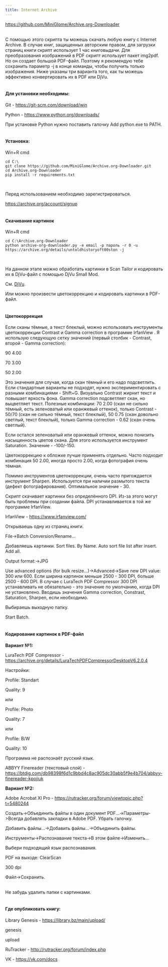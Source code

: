 ```yaml
---
title: Internet Archive
---
```


<https://github.com/MiniGlome/Archive.org-Downloader>
<br><br>

С помощью этого скрипта ты можешь скачать любую книгу с Internet Archive. В случае книг, защищенных авторским правом, для загрузки страниц книги cкрипт использует 1 час книговыдачи. Для преобразования изображений в PDF скрипт использует пакет img2pdf. Но он создает большой PDF-файл. Поэтому я рекомендую тебе сохранить параметр -j в конце команды, чтобы получить только изображения. Ниже указаны три варианта того, как ты можешь эффективно конвертировать их в PDF или DjVu.
<br><br>

#### Для установки необходимы:

Git - <https://git-scm.com/download/win>

Python - <https://www.python.org/downloads/>

При установке Python нужно поставить галочку Add python.exe to PATH.
<br><br>

#### Установка:

Win+R cmd

```
cd C:\
git clone https://github.com/MiniGlome/Archive.org-Downloader.git
cd Archive.org-Downloader
pip install -r requirements.txt
```
<br>

Перед использованием необходимо зарегистрироваться.

<https://archive.org/account/signup>
<br><br>

#### Скачивание картинок

Win+R cmd

```
cd C:\Archive.org-Downloader
python archive-org-downloader.py -e email -p пароль -r 0 -u https://archive.org/details/untoldhistoryoft00ston -j
```
<br>

На данном этапе можно обработать картинки в Scan Tailor и кодировать их в DjVu-файл с помощью DjVu Small Mod.

См. [DjVu](/ru/djvu).

Или можно произвести цветокоррекцию и кодировать картинки в PDF-файл.
<br><br>

#### Цветокоррекция

Если сканы тёмные, а текст блеклый, можно использовать инструменты цветокоррекции Contrast и Gamma correction в программе IrfanView . Я использую следующую сетку значений (первый столбик - Contrast, второй - Gamma correction):

90 4.00

70 3.00

50 2.00

Это значения для случая, когда скан тёмный и его надо подсветлить. Если стандартные варианты не подходят, нужно экспериментировать с разными комбинациями - Shift+G. Визуально Contrast жирнит текст и повышает яркость фона. Gamma correction подсветляет скан, но выцветляет текст. Полезные комбинации: 70 2.00 (скан не сильно тёмный, есть зеленоватый или оранжевый оттенок), только Contrast - 50/70 (скан не сильно тёмный, текст блеклый), 50 0.75 (скан довольно светлый, текст блеклый), только Gamma correction - 0.62 (скан очень светлый).

Если остался зеленоватый или оранжевый оттенок, можно понизить насыщенность цветов скана. Для этого используется инструмент Saturation. Значение - -100/-150.

Цветокоррекцию к обложке лучше применять отдельно. Часто подходит комбинация 50 2.00, иногда просто 2.00, когда фотография очень тёмная.

Помимо инструментов цветокоррекции, очень часто пригождается инструмент Sharpen. Используется при наличии размытого текста (дефект фотографирования). Оптимальное значение - 30.

Скрипт скачивает картинки без определённого DPI. Из-за этого могут быть проблемы при создании файла. DPI устанавливается в той же программе IrfanView.

IrfanView - <https://www.irfanview.com/>

Открываешь одну из страниц книги.

File->Batch Conversion/Rename...

Добавляешь картинки. Sort files. By Name. Auto sort file list after insert. Add all.

Output format:->JPG

Use advanced options (for bulk resize...)->Advanced->Save new DPI value: 300 или 600. Если ширина картинок меньше 2500 - 300 DPI, больше 2500 - 600 DPI. В случае с LuraTech PDF Compressor 300 DPI устанавливать не обязательно - это значение по умолчанию, когда DPI не установлено. Вводишь значения Gamma correction, Constrast, Saturation, Sharpen, если необходимо.

Выбираешь выходную папку.

Start Batch.
<br><br>

#### Кодирование картинок в PDF-файл

**Вариант №1:**

LuraTech PDF Compressor - <https://archive.org/details/LuraTechPDFCompressorDesktopV6.2.0.4>

Настройки:

Profile: Standart

Quality: 9

или

Profile: Photo

Quality: 7

или

Profile: B/W

Quality: 10

Программа не распознаёт русский язык.

ABBYY Finereader (текстовый слой) - <https://btdig.com/db98398f6d1c9bbd4c8ac905dc30abb5f9e4b704/abbyy-finereader-kpojiuk>

**Вариант №2:**

Adobe Acrobat XI Pro - <https://rutracker.org/forum/viewtopic.php?t=5480244>

Создать->Объединить файлы в один документ PDF...->Параметры->Всегда добавлять закладки в Adobe PDF. Убрать галочку.

Добавить файлы...->Добавить файлы...->Объединить файлы.

Инструменты->Распознавание текста->В этом файле->Изменить...

Выбери подходящий язык распознавания.

PDF на выходе: ClearScan

300 dpi

Файл->Сохранить.
<br><br>

Не забудь удалить папки с картинками.
<br><br>

#### Где опубликовать книгу:

Library Genesis - <https://library.bz/main/upload/>

genesis

upload

RuTracker - <http://rutracker.org/forum/index.php>

VK - <https://vk.com/docs>
